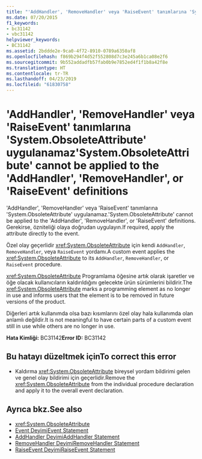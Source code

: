 ```yaml
---
title: "'AddHandler', 'RemoveHandler' veya 'RaiseEvent' tanımlarına 'System.ObsoleteAttribute' uygulanamaz"
ms.date: 07/20/2015
f1_keywords:
- bc31142
- vbc31142
helpviewer_keywords:
- BC31142
ms.assetid: 2bddde2e-9ca0-4f72-8910-0789a6350af8
ms.openlocfilehash: f869b294f4d52f552808d7c3e245a6b1ca08e2f6
ms.sourcegitcommit: 9b552addadfb57fab0b9e7852ed4f1f1b8a42f8e
ms.translationtype: HT
ms.contentlocale: tr-TR
ms.lasthandoff: 04/23/2019
ms.locfileid: "61830758"
---
```

# <a name="systemobsoleteattribute-cannot-be-applied-to-the-addhandler-removehandler-or-raiseevent-definitions"></a><span data-ttu-id="0f3b4-102">'AddHandler', 'RemoveHandler' veya 'RaiseEvent' tanımlarına 'System.ObsoleteAttribute' uygulanamaz</span><span class="sxs-lookup"><span data-stu-id="0f3b4-102">'System.ObsoleteAttribute' cannot be applied to the 'AddHandler', 'RemoveHandler', or 'RaiseEvent' definitions</span></span>
<span data-ttu-id="0f3b4-103">'AddHandler', 'RemoveHandler' veya 'RaiseEvent' tanımlarına 'System.ObsoleteAttribute' uygulanamaz.</span><span class="sxs-lookup"><span data-stu-id="0f3b4-103">'System.ObsoleteAttribute' cannot be applied to the 'AddHandler', 'RemoveHandler', or 'RaiseEvent' definitions.</span></span> <span data-ttu-id="0f3b4-104">Gerekirse, özniteliği olaya doğrudan uygulayın.</span><span class="sxs-lookup"><span data-stu-id="0f3b4-104">If required, apply the attribute directly to the event.</span></span>  
  
 <span data-ttu-id="0f3b4-105">Özel olay geçerlidir <xref:System.ObsoleteAttribute> için kendi `AddHandler`, `RemoveHandler`, veya `RaiseEvent` yordamı.</span><span class="sxs-lookup"><span data-stu-id="0f3b4-105">A custom event applies the <xref:System.ObsoleteAttribute> to its `AddHandler`, `RemoveHandler`, or `RaiseEvent` procedure.</span></span>  
  
 <span data-ttu-id="0f3b4-106"><xref:System.ObsoleteAttribute> Programlama öğesine artık olarak işaretler ve öğe olacak kullanıcıların kaldırıldığını gelecekte ürün sürümlerini bildirir.</span><span class="sxs-lookup"><span data-stu-id="0f3b4-106">The <xref:System.ObsoleteAttribute> marks a programming element as no longer in use and informs users that the element is to be removed in future versions of the product.</span></span>  
  
 <span data-ttu-id="0f3b4-107">Diğerleri artık kullanımda olsa bazı kısımlarını özel olay hala kullanımda olan anlamlı değildir.</span><span class="sxs-lookup"><span data-stu-id="0f3b4-107">It is not meaningful to have certain parts of a custom event still in use while others are no longer in use.</span></span>  
  
 <span data-ttu-id="0f3b4-108">**Hata Kimliği:** BC31142</span><span class="sxs-lookup"><span data-stu-id="0f3b4-108">**Error ID:** BC31142</span></span>  
  
## <a name="to-correct-this-error"></a><span data-ttu-id="0f3b4-109">Bu hatayı düzeltmek için</span><span class="sxs-lookup"><span data-stu-id="0f3b4-109">To correct this error</span></span>  
  
- <span data-ttu-id="0f3b4-110">Kaldırma <xref:System.ObsoleteAttribute> bireysel yordam bildirimi gelen ve genel olay bildirimi için geçerlidir.</span><span class="sxs-lookup"><span data-stu-id="0f3b4-110">Remove the <xref:System.ObsoleteAttribute> from the individual procedure declaration and apply it to the overall event declaration.</span></span>  
  
## <a name="see-also"></a><span data-ttu-id="0f3b4-111">Ayrıca bkz.</span><span class="sxs-lookup"><span data-stu-id="0f3b4-111">See also</span></span>

- <xref:System.ObsoleteAttribute>
- [<span data-ttu-id="0f3b4-112">Event Deyimi</span><span class="sxs-lookup"><span data-stu-id="0f3b4-112">Event Statement</span></span>](../../visual-basic/language-reference/statements/event-statement.md)
- [<span data-ttu-id="0f3b4-113">AddHandler Deyimi</span><span class="sxs-lookup"><span data-stu-id="0f3b4-113">AddHandler Statement</span></span>](../../visual-basic/language-reference/statements/addhandler-statement.md)
- [<span data-ttu-id="0f3b4-114">RemoveHandler Deyimi</span><span class="sxs-lookup"><span data-stu-id="0f3b4-114">RemoveHandler Statement</span></span>](../../visual-basic/language-reference/statements/removehandler-statement.md)
- [<span data-ttu-id="0f3b4-115">RaiseEvent Deyimi</span><span class="sxs-lookup"><span data-stu-id="0f3b4-115">RaiseEvent Statement</span></span>](../../visual-basic/language-reference/statements/raiseevent-statement.md)
